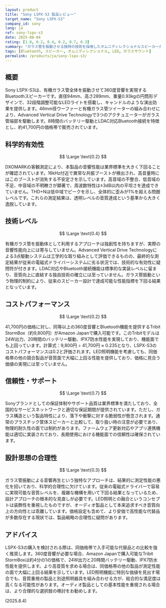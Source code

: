```yaml
---
layout: product
title: "Sony LSPX-S3 製品レビュー"
target_name: "Sony LSPX-S3"
company_id: sony
lang: ja
ref: sony-lspx-s3
date: 2025-08-04
rating: [1.8, 0.2, 0.4, 0.2, 0.7, 0.3]
summary: "ガラス管を振動させる独特の技術を採用したオムニディレクショナルスピーカーだが、測定性能は期待を大きく下回り、同等機能をより安価に実現する代替品が多数存在する。"
tags: [Bluetooth, スピーカー, オムニディレクショナル, LED, ガラスサウンド]
permalink: /products/ja/sony-lspx-s3/
---
```


## 概要

Sony LSPX-S3は、有機ガラス管全体を振動させて360度音響を実現するBluetoothスピーカーです。直径94mm、高さ289mm、重量0.93kgの円筒形デザインで、32段階調整可能なLEDライトを搭載し、キャンドルのような演出効果を提供します。46mm径ウーファーと有機ガラス管ツイーターの組み合わせにより、Advanced Vertical Drive Technologyで3つのアクチュエーターがガラス管端部を駆動します。8時間のバッテリー駆動とLDAC対応Bluetooth接続を特徴とし、約41,700円の価格帯で販売されています。

## 科学的有効性

$$ \Large \text{0.2} $$

DXOMARKの客観測定により、本製品の音響性能は業界標準を大きく下回ることが確認されています。16kHz付近で異常な共振ブーストが検出され、高音量時にはこのブーストが消失する不安定さを示しています。高音域の不整合、低音域の不足、中音域の不明瞭さが顕著で、周波数特性は±3dB以内の平坦さを達成できていません。THD+Nは低中域でピークを示し、全体的に歪みが1%を超える問題レベルです。これらの測定結果は、透明レベルの音質達成という基準から大きく逸脱しています。

## 技術レベル

$$ \Large \text{0.4} $$

有機ガラス管を振動体として利用するアプローチは独創性を持ちますが、実際の音響性能向上には寄与していません。Advanced Vertical Drive Technologyによる3点駆動システムは工学的な取り組みとして評価できるものの、最終的な測定結果が従来の電磁式ドライバーシステムに劣る状況では、技術的な有効性に疑問符が付きます。LDAC対応やBluetooth接続機能は標準的な実装レベルに留まり、音質向上に直結する独自技術の確立には至っていません。ガラス管振動という物理的制約により、従来のスピーカー設計で達成可能な性能指標を下回る結果となっています。

## コストパフォーマンス

$$ \Large \text{0.2} $$

41,700円の価格に対し、同等以上の360度音響とBluetooth機能を提供するTribit StormBox（約9,800円）がAmazon Japanで購入可能です。このTribitモデルは24W出力、20時間のバッテリー駆動、IPX7防水性能を実現しており、機能面でも上回っています。計算式：9,800円 ÷ 41,700円 ≈ 0.235となり、LSPX-S3のコストパフォーマンスは0.2と評価されます。LED照明機能を考慮しても、同価格帯の他の競合製品が音質面で大幅に上回る性能を提供しており、価格に見合う価値の実現には至っていません。

## 信頼性・サポート

$$ \Large \text{0.7} $$

Sonyブランドとしての保証体制やサポート品質は業界標準を満たしており、全国的なサービスネットワークと適切な保証期間が提供されています。ただし、ガラス構造という製品特性により、落下や衝撃に対する脆弱性が懸念されます。通常のプラスチック筐体スピーカーと比較して、取り扱い時の注意が必要であり、物理的耐久性の面では制約があります。ファームウェア更新対応やアプリ連携機能は適切に実装されており、長期使用における機能面での信頼性は確保されています。

## 設計思想の合理性

$$ \Large \text{0.3} $$

ガラス管振動による音響再生という独特なアプローチは、結果的に測定性能の悪化を招いており、科学的合理性に欠けています。従来の電磁式ドライバーで容易に実現可能な音質レベルを、複雑な機構を用いて下回る結果となっているため、設計アプローチの根本的な見直しが必要です。LED照明との融合というコンセプトは装飾性を重視したものですが、オーディオ製品として本来追求すべき音質向上の方向性とは乖離しています。価格設定も含めて、より安価で高性能な代替品が多数存在する現状では、製品戦略の合理性に疑問があります。

## アドバイス

LSPX-S3の購入を検討される際は、同価格帯で入手可能な代替品との比較を強く推奨します。360度音響が必要な場合、Amazon Japanで購入可能なTribit StormBoxは約4分の1の価格で、24W出力と20時間バッテリー駆動、IPX7防水性能を提供します。より高音質を求める場合は、同価格帯の他の製品が測定性能の面で大幅に上回る結果を示しています。LED照明機能に特別な価値を見出す場合でも、音質重視の製品と別途照明器具を組み合わせる方が、総合的な満足度は高くなる可能性があります。オーディオ製品としての基本性能を重視される場合は、より合理的な選択肢の検討をお勧めします。

(2025.8.4)
